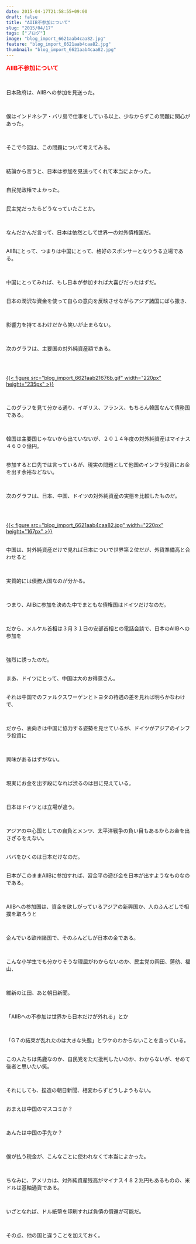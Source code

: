 ```yaml
---
date: 2015-04-17T21:58:55+09:00
draft: false
title: "AIIB不参加について"
slug: "2015/04/17"
tags: ["ブログ"]
image: "blog_import_6621aab4caa82.jpg"
feature: "blog_import_6621aab4caa82.jpg"
thumbnail: "blog_import_6621aab4caa82.jpg"
---
```

<p><font color="#ff0000" size="3"><strong>AIIB不参加について</strong></font></p><br/><p>日本政府は、AIIBへの参加を見送った。<br/></p><br/><p>僕はインドネシア・バリ島で仕事をしている以上、少なからずこの問題に関心があった。</p><br/><p>そこで今回は、この問題について考えてみる。</p><br/><p>結論から言うと、日本は参加を見送ってくれて本当によかった。</p><p><br/>自民党政権でよかった。</p><p><br/>民主党だったらどうなっていたことか。</p><br/><p>なんだかんだ言って、日本は依然として世界一の対外債権国だ。</p><p><br/>AIIBにとって、つまりは中国にとって、格好のスポンサーとなりうる立場である。<br/></p><br/><p>中国にとってみれば、もし日本が参加すれば大喜びだったはずだ。</p><p><br/>日本の潤沢な資金を使って自らの意向を反映させながらアジア諸国にばら撒き、</p><br/><p>影響力を持てるわけだから笑いが止まらない。</p><br/><p>次のグラフは、主要国の対外純資産額である。</p><br/><p><br/><a href="blog_import_6621aab347821.gif">{{< figure src="blog_import_6621aab21676b.gif" width="220px" height="235px" >}}</a> <br/></p><br/><p>このグラフを見て分かる通り、イギリス、フランス、もちろん韓国なんて債務国である。<br/></p><br/><p>韓国は主要国じゃないから出ていないが、２０１４年度の対外純資産はマイナス４６００億円。</p><p><br/>参加すると口先では言っているが、現実の問題として他国のインフラ投資にお金を出す余裕などない。</p><br/><p>次のグラフは、日本、中国、ドイツの対外純資産の実態を比較したものだ。</p><br/><p><br/><a href="blog_import_6621aab608f40.jpg">{{< figure src="blog_import_6621aab4caa82.jpg" width="220px" height="167px" >}}</a> <br/></p><p><br/>中国は、対外純資産だけで見れば日本についで世界第２位だが、外貨準備高と合わせると</p><br/><p>実質的には債務大国なのが分かる。</p><br/><p>つまり、AIIBに参加を決めた中でまともな債権国はドイツだけなのだ。<br/></p><br/><p>だから、メルケル首相は３月３１日の安部首相との電話会談で、日本のAIIBへの参加を</p><br/><p>強烈に誘ったのだ。</p><p><br/>まあ、ドイツにとって、中国は大のお得意さん。</p><p><br/>それは中国でのファルクスワーゲンとトヨタの待遇の差を見れば明らかなわけで、</p><br/><p>だから、表向きは中国に協力する姿勢を見せているが、ドイツがアジアのインフラ投資に</p><br/><p>興味があるはずがない。</p><br/><p>現実にお金を出す段になれば渋るのは目に見えている。</p><br/><p>日本はドイツとは立場が違う。</p><br/><p>アジアの中心国としての自負とメンツ、太平洋戦争の負い目もあるからお金を出さざるをえない。</p><p><br/>ババをひくのは日本だけなのだ。</p><p><br/>日本がこのままAIIBに参加すれば、習金平の遊び金を日本が出すようなものなのである。</p><br/><p>AIIBへの参加国は、資金を欲しがっているアジアの新興国か、人のふんどしで相撲を取ろうと</p><br/><p>企んでいる欧州諸国で、そのふんどしが日本の金である。</p><br/><p>こんな小学生でも分かりそうな理屈がわからないのか、民主党の岡田、蓮舫、福山、</p><br/><p>維新の江田、あと朝日新聞。</p><br/><p>「AIIBへの不参加は世界から日本だけが外れる」とか</p><br/><p>「G７の結束が乱れたのは大きな失態」とワケのわからないことを言っている。</p><p><br/>この人たちは馬鹿なのか、自民党をただ批判したいのか、わからないが、せめて後者と思いたい笑。<br/></p><br/><p>それにしても、捏造の朝日新聞、相変わらずどうしようもない。</p><p><br/>おまえは中国のマスコミか？</p><br/><p>あんたは中国の手先か？</p><br/><p>僕が払う税金が、こんなことに使われなくて本当によかった。<br/></p><br/><p>ちなみに、アメリカは、対外純資産残高がマイナス４８２兆円もあるものの、米ドルは基軸通貨である。</p><br/><p>いざとなれば、ドル紙幣を印刷すれば負債の償還が可能だ。</p><br/><p>その点、他の国と違うことを加えておく。</p><br/><br/><p><br/></p>

